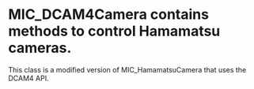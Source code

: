 # MIC_DCAM4Camera contains methods to control Hamamatsu cameras.
This class is a modified version of MIC_HamamatsuCamera that uses the
DCAM4 API.

